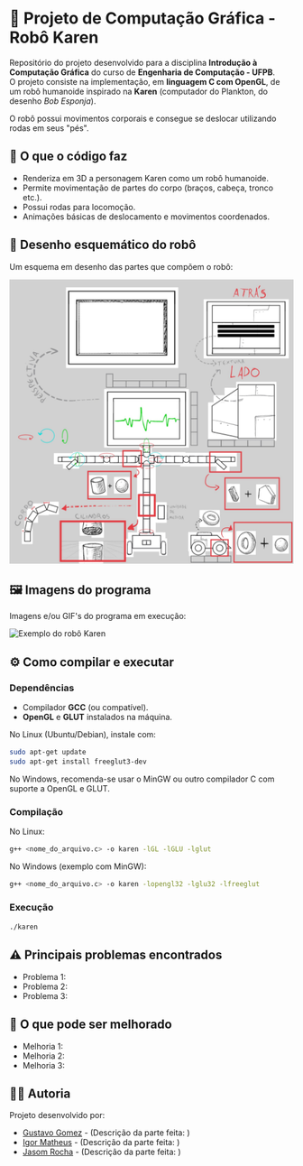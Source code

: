 # 🤖 Projeto de Computação Gráfica - Robô Karen 

Repositório do projeto desenvolvido para a disciplina **Introdução à Computação Gráfica** do curso de **Engenharia de Computação - UFPB**.  
O projeto consiste na implementação, em **linguagem C com OpenGL**, de um robô humanoide inspirado na **Karen** (computador do Plankton, do desenho *Bob Esponja*).  

O robô possui movimentos corporais e consegue se deslocar utilizando rodas em seus "pés".  


## 📌 O que o código faz
- Renderiza em 3D a personagem Karen como um robô humanoide.  
- Permite movimentação de partes do corpo (braços, cabeça, tronco etc.).  
- Possui rodas para locomoção.  
- Animações básicas de deslocamento e movimentos coordenados.  


## 🎨 Desenho esquemático do robô
Um esquema em desenho das partes que compõem o robô:  

![Esquema do robô Karen](./images/karen_robot_scheme.jpeg)  


## 🖼️ Imagens do programa
Imagens e/ou GIF's do programa em execução:  

![Exemplo do robô Karen](./images/karen_robot.png)  


## ⚙️ Como compilar e executar

### Dependências
- Compilador **GCC** (ou compatível).  
- **OpenGL** e **GLUT** instalados na máquina.  

No Linux (Ubuntu/Debian), instale com:
```bash
sudo apt-get update
sudo apt-get install freeglut3-dev
```
No Windows, recomenda-se usar o MinGW ou outro compilador C com suporte a OpenGL e GLUT.

### Compilação
No Linux:
```bash
g++ <nome_do_arquivo.c> -o karen -lGL -lGLU -lglut
```
No Windows (exemplo com MinGW):
```bash
g++ <nome_do_arquivo.c> -o karen -lopengl32 -lglu32 -lfreeglut
```

### Execução
```bash
./karen
```


## ⚠️ Principais problemas encontrados
- Problema 1:
- Problema 2:
- Problema 3:


## 🚀 O que pode ser melhorado
- Melhoria 1:
- Melhoria 2:
- Melhoria 3:


## 👨‍💻 Autoria
Projeto desenvolvido por:
- [Gustavo Gomez]() - (Descrição da parte feita: )
- [Igor Matheus](https://github.com/Igor-Matheus) - (Descrição da parte feita: )
- [Jasom Rocha](https://github.com/JasomRocha) - (Descrição da parte feita: )


